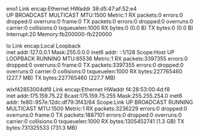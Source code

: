 eno1      Link encap:Ethernet  HWaddr 38:d5:47:af:52:e4  
          UP BROADCAST MULTICAST  MTU:1500  Metric:1
          RX packets:0 errors:0 dropped:0 overruns:0 frame:0
          TX packets:0 errors:0 dropped:0 overruns:0 carrier:0
          collisions:0 txqueuelen:1000 
          RX bytes:0 (0.0 B)  TX bytes:0 (0.0 B)
          Interrupt:20 Memory:fb200000-fb220000 

lo        Link encap:Local Loopback  
          inet addr:127.0.0.1  Mask:255.0.0.0
          inet6 addr: ::1/128 Scope:Host
          UP LOOPBACK RUNNING  MTU:65536  Metric:1
          RX packets:3397355 errors:0 dropped:0 overruns:0 frame:0
          TX packets:3397355 errors:0 dropped:0 overruns:0 carrier:0
          collisions:0 txqueuelen:1000 
          RX bytes:227765460 (227.7 MB)  TX bytes:227765460 (227.7 MB)

wlxf42853004df8 Link encap:Ethernet  HWaddr f4:28:53:00:4d:f8  
          inet addr:175.159.75.22  Bcast:175.159.75.255  Mask:255.255.254.0
          inet6 addr: fe80::957e:12dc:df79:3f43/64 Scope:Link
          UP BROADCAST RUNNING MULTICAST  MTU:1500  Metric:1
          RX packets:3236229 errors:0 dropped:0 overruns:0 frame:0
          TX packets:1887101 errors:0 dropped:0 overruns:0 carrier:0
          collisions:0 txqueuelen:1000 
          RX bytes:1305452741 (1.3 GB)  TX bytes:731325533 (731.3 MB)

